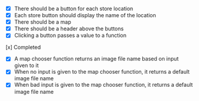 - [x] There should be a button for each store location
- [x] Each store button should display the name of the location
- [x] There should be a map
- [x] There should be a header above the buttons
- [x] Clicking a button passes a value to a function

[x] Completed
- [x] A map chooser function returns an image file name based on input given to it
- [x] When no input is given to the map chooser function, it returns a default image file name
- [x] When bad input is given to the map chooser function, it returns a default image file name
